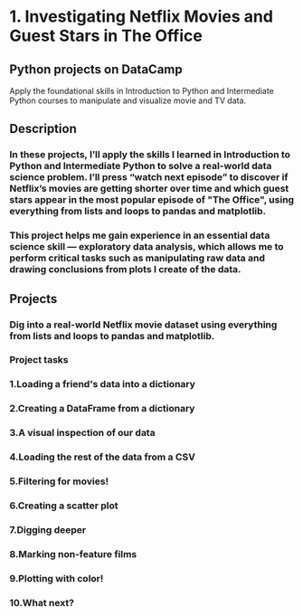 # 1. Investigating Netflix Movies and Guest Stars in The Office
## Python projects on DataCamp
Apply the foundational skills in Introduction to Python and Intermediate Python courses to manipulate and visualize movie and TV data.
##  Description

### In these projects, I’ll apply the skills I learned in Introduction to Python and Intermediate Python to solve a real-world data science problem. I’ll press “watch next episode” to discover if Netflix’s movies are getting shorter over time and which guest stars appear in the most popular episode of "The Office", using everything from lists and loops to pandas and matplotlib.

### This project helps me gain experience in an essential data science skill — exploratory data analysis, which allows me to perform critical tasks such as manipulating raw data and drawing conclusions from plots I create of the data.

## Projects

### Dig into a real-world Netflix movie dataset using everything from lists and loops to pandas and matplotlib.

### Project tasks

### 1.Loading a friend's data into a dictionary
### 2.Creating a DataFrame from a dictionary
### 3.A visual inspection of our data
### 4.Loading the rest of the data from a CSV
### 5.Filtering for movies!
### 6.Creating a scatter plot
### 7.Digging deeper
### 8.Marking non-feature films
### 9.Plotting with color!
### 10.What next?
